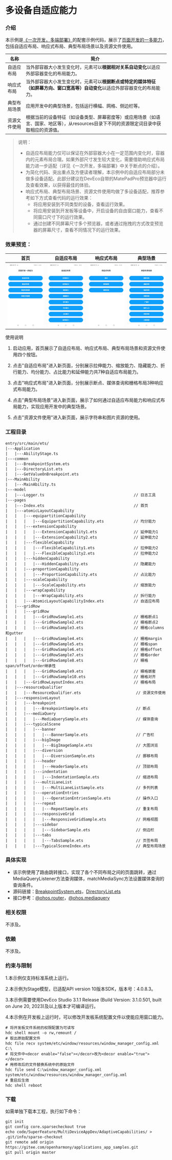 # 多设备自适应能力

### 介绍

本示例是[《一次开发，多端部署》](https://gitee.com/openharmony/docs/tree/master/zh-cn/application-dev/key-features/multi-device-app-dev)的配套示例代码，展示了[页面开发的一多能力](https://gitee.com/openharmony/docs/blob/master/zh-cn/application-dev/key-features/multi-device-app-dev/layout-intro.md)，包括自适应布局、响应式布局、典型布局场景以及资源文件使用。

| 名称         | 简介                                                         |
| ------------ | ------------------------------------------------------------ |
| 自适应布局   | 当外部容器大小发生变化时，元素可以**根据相对关系自动变化**以适应外部容器变化的布局能力。 |
| 响应式布局   | 当外部容器大小发生变化时，元素可以**根据断点或特定的媒体特征（如屏幕方向、窗口宽高等）自动变化**以适应外部容器变化的布局能力。 |
| 典型布局场景 | 应用开发中的典型场景，包括运行横幅、网格、侧边栏等。         |
| 资源文件使用 | 根据当前的设备特征（如设备类型、屏幕密度等）或应用场景（如语言、国家、地区等），从resources目录下不同的资源限定词目录中获取相应的资源值。 |

> 说明：
>
> * 自适应布局能力仅可以保证在外部容器大小在一定范围内变化时，容器内的元素布局合理。如果外部尺寸发生较大变化，需要借助响应式布局能力进一步适配（详见《一次开发，多端部署》中关于断点的介绍）。
> * 为简化代码、突出重点及方便读者理解，本示例中的自适应布局部分未做多设备适配。此部分建议在DevEco自带的MatePadPro预览器中运行及查看效果，以获得最佳的体验。
> * 响应式布局、典型布局场景、资源文件使用均做了多设备适配，推荐参考如下方式查看代码的运行效果：
>   * 将应用安装到不同类型的设备，查看运行效果。
>   * 将应用安装到开发板等设备中，开启设备的自由窗口能力，查看不同窗口尺寸下的运行效果。
>   * 通过创建不同屏幕尺寸多个预览器，或者通过拖拽的方式改变预览器的屏幕尺寸，查看不同情况下的运行效果。

### 效果预览：

| 首页                                 | 自适应布局                              | 响应式布局                              | 典型场景                               |
|------------------------------------|------------------------------------|------------------------------------|------------------------------------|
| ![](screenshots/devices/img1.jpeg) | ![](screenshots/devices/img2.jpeg) | ![](screenshots/devices/img3.jpeg) | ![](screenshots/devices/img4.jpeg) |

使用说明

1. 启动应用，首页展示了自适应布局、响应式布局、典型布局场景和资源文件使用四个按钮。

2. 点击"自适应布局"进入新页面，分别展示拉伸能力、缩放能力、隐藏能力、折行能力、均分能力、占比能力和延伸能力共7种自适应布局能力。

3. 点击"响应式布局"进入新页面，分别展示断点、媒体查询和栅格布局3种响应式布局能力。

4. 点击"典型布局场景"进入新页面，展示了如何通过自适应布局能力和响应式布局能力，实现应用开发中的典型场景。

5. 点击"资源文件使用"进入新页面，展示字符串和图片资源的使用。

### 工程目录
```
entry/src/main/ets/
|---Application
|   |---AbilityStage.ts
|---common
|   |---BreakpointSystem.ets                    
|   |---DirectoryList.ets
|   |---GetValueOnBreakpoint.ets
|---MainAbility
|   |---MainAbility.ts
|---model
|   |---Logger.ts                                       // 日志工具
|---pages
|   |---Index.ets                                       // 首页
|   |---atomicLayoutCapability                          
|   |   |---equipartitionCapability
|   |   |   |---EquipartitionCapability.ets             // 均分能力
|   |   |---extensionCapability
|   |   |   |---ExtensionCapability1.ets                // 延伸能力1
|   |   |   |---ExtensionCapability2.ets                // 延伸能力2
|   |   |---flexibleCapability
|   |   |   |---FlexibleCapability1.ets                 // 拉伸能力2
|   |   |   |---FlexibleCapability2.ets                 // 拉伸能力2
|   |   |---hiddenCapability
|   |   |   |---HiddenCapability.ets                    // 隐藏能力
|   |   |---proportionCapability
|   |   |   |---ProportionCapability.ets                // 占比能力
|   |   |---scaleCapability
|   |   |   |---ScaleCapability.ets                     // 缩放能力
|   |   |---wrapCapability
|   |   |   |---WrapCapability.ets                      // 拆行能力
|   |   |---AtomicLayoutCapabilityIndex.ets             // 自适应布局
|   |---gridRow                       
|   |   |---gridRow
|   |   |   |---GridRowSample1.ets                      // 栅格断点1
|   |   |   |---GridRowSample2.ets                      // 栅格断点2
|   |   |   |---GridRowSample3.ets                      // 栅格columns和gutter
|   |   |   |---GridRowSample4.ets                      // 栅格margin
|   |   |   |---GridRowSample5.ets                      // 栅格span
|   |   |   |---GridRowSample6.ets                      // 栅格offset
|   |   |   |---GridRowSample7.ets                      // 栅格order
|   |   |   |---GridRowSample8.ets                      // 栅格span/offset/order继承性
|   |   |   |---GridRowSample9.ets                      // 栅格嵌套
|   |   |   |---GridRowSample10.ets                     // 栅格对齐
|   |   |---GridRowLayoutIndex.ets                      // 栅格布局
|   |---resourceQualifier
|   |   |---ResourceQualifier.ets                        // 资源文件使用
|   |---responsiveLayout
|   |   |---breakpoint
|   |   |   |---BreakpointSample.ets                     // 断点
|   |   |---mediaQuery
|   |   |   |---MediaQuerySample.ets                     // 媒体查询
|   |   |---typicalScene
|   |   |   |---banner
|   |   |   |   |---BannerSample.ets                     // 广告栏
|   |   |   |---bigImage
|   |   |   |   |---BigImageSample.ets                   // 大图浏览
|   |   |   |---diversion
|   |   |   |   |---DiversionSample.ets                  // 挪移布局
|   |   |   |---header
|   |   |   |   |---HeaderSample.ets                     // 顶部布局
|   |   |   |---indentation
|   |   |   |   |---IndentationSample.ets                // 缩进布局
|   |   |   |---multiLaneList
|   |   |   |   |---MultiLaneListSample.ets              // 多列列表
|   |   |   |---operationEntries
|   |   |   |   |---OperationEntriesSample.ets           // 操作入口
|   |   |   |---repeat
|   |   |   |   |---RepeatSample.ets                     // 重复布局
|   |   |   |---responsiveGrid
|   |   |   |   |---ResponsiveGridSample.ets             // 网格视图
|   |   |   |---sidebar
|   |   |   |   |---SidebarSample.ets                    // 侧边栏
|   |   |   |---tabs
|   |   |   |   |---TabsSample.ets                       // 页签布局
|   |   |   |---TypicalSceneIndex.ets                    // 典型布局场景
```
### 具体实现

* 该示例使用了路由跳转接口，实现了各个不同布局之间的页面跳转，通过MediaQueryListener方法查询媒体，matchMediaSync方法设置媒体查询的查询条件。
* 源码链接：[BreakpointSystem.ets](code/SuperFeature/MultiDeviceAppDev/AdaptiveCapabilities/entry/src/main/ets/common/BreakpointSystem.ets)，[DirectoryList.ets](code/SuperFeature/MultiDeviceAppDev/AdaptiveCapabilities/entry/src/main/ets/common/DirectoryList.ets)
* 接口参考：[@ohos.router](https://gitee.com/openharmony/docs/blob/master/zh-cn/application-dev/reference/apis/js-apis-system-router.md)，[@ohos.mediaquery](https://gitee.com/openharmony/docs/blob/master/zh-cn/application-dev/reference/apis/js-apis-mediaquery.md)

### 相关权限

不涉及。

### 依赖

不涉及。

### 约束与限制

1.本示例仅支持标准系统上运行。

2.本示例为Stage模型，已适配API version 10版本SDK，版本号：4.0.8.3。

3.本示例需要使用DevEco Studio 3.1.1 Release (Build Version: 3.1.0.501, built on June 20, 2023)及以上版本才可编译运行。

4.本示例在开发板上运行时，可以修改开发板系统配置文件以使能应用窗口能力。

````
# 将开发板文件系统的权限配置为可读写
hdc shell mount -o rw,remount /
# 取出原始配置文件
hdc file recv system/etc/window/resources/window_manager_config.xml C:\
# 将文件中<decor enable="false"></decor>改为<decor enable="true"></decor>
# 用修改后的文件替换系统中的原始文件
hdc file send C:\window_manager_config.xml system/etc/window/resources/window_manager_config.xml
# 重启后生效
hdc shell reboot
````

### 下载

如需单独下载本工程，执行如下命令：
```
git init
git config core.sparsecheckout true
echo code/SuperFeature/MultiDeviceAppDev/AdaptiveCapabilities/ > .git/info/sparse-checkout
git remote add origin https://gitee.com/openharmony/applications_app_samples.git
git pull origin master
```